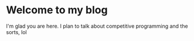 # Welcome to my blog

I'm glad you are here. I plan to talk about competitive programming and the sorts, lol
